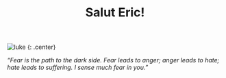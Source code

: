 ﻿---
layout: slide
title: "Salut Eric!"
---

![luke](https://cloud.githubusercontent.com/assets/16547949/25400950/3a263b30-29c2-11e7-8f09-02127726c1e1.jpg)
{: .center}

*“Fear is the path to the dark side. Fear leads to anger; anger leads to hate; hate leads to suffering. I sense much fear in you.”*
